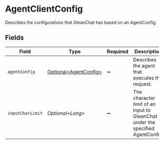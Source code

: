 # AgentClientConfig

Describes the configurations that GleanChat has based on an AgentConfig.


## Fields

| Field                                                                         | Type                                                                          | Required                                                                      | Description                                                                   |
| ----------------------------------------------------------------------------- | ----------------------------------------------------------------------------- | ----------------------------------------------------------------------------- | ----------------------------------------------------------------------------- |
| `agentConfig`                                                                 | [Optional\<AgentConfig>](../../models/components/AgentConfig.md)              | :heavy_minus_sign:                                                            | Describes the agent that executes the request.                                |
| `inputCharLimit`                                                              | *Optional\<Long>*                                                             | :heavy_minus_sign:                                                            | The character limit of an input to GleanChat under the specified AgentConfig. |